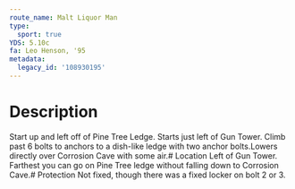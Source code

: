 ```yaml
---
route_name: Malt Liquor Man
type:
  sport: true
YDS: 5.10c
fa: Leo Henson, '95
metadata:
  legacy_id: '108930195'
---
```

# Description
Start up and left off of Pine Tree Ledge. Starts just left of Gun Tower. Climb past 6 bolts to anchors to a dish-like ledge with two anchor bolts.Lowers directly over Corrosion Cave with some air.# Location
Left of Gun Tower. Farthest you can go on Pine Tree ledge without falling down to Corrosion Cave.# Protection
Not fixed, though there was a fixed locker on bolt 2 or 3.